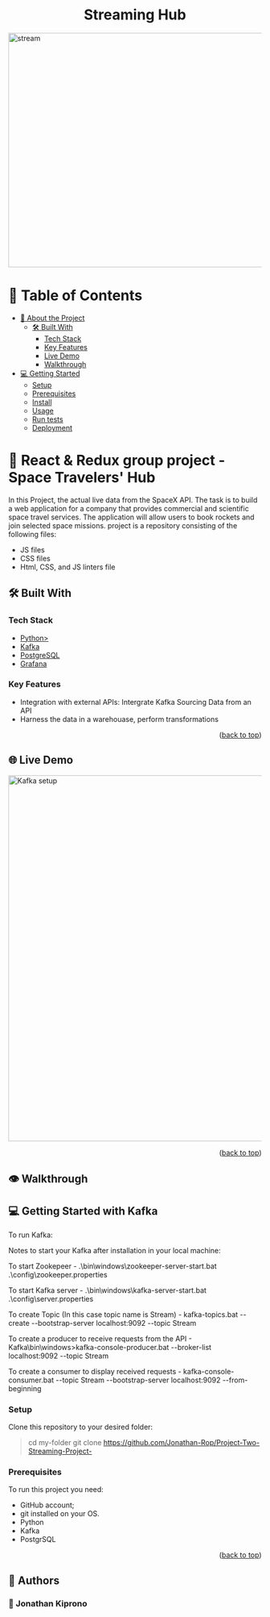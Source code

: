 
<a name="readme-top"></a>

# <div align="center"> Streaming Hub</div>

<img width="1346" height="465" alt="stream" src="https://github.com/user-attachments/assets/3cc744e6-2387-4701-a8a5-680963d4e483" />


# 📗 Table of Contents

- [📖 About the Project](#about-project)
  - [🛠 Built With](#built-with)
    - [Tech Stack](#tech-stack)
    - [Key Features](#key-features)
    - [Live Demo](#live-demo)
    - [Walkthrough](#Walkthrough)
- [💻 Getting Started](#getting-started)
  - [Setup](#setup)
  - [Prerequisites](#prerequisites)
  - [Install](#install)
  - [Usage](#usage)
  - [Run tests](#run-tests)
  - [Deployment](#triangular_flag_on_post-deployment)


# 📖 React & Redux group project - Space Travelers' Hub <a name="about-project"></a>

In this Project, the actual live data from the SpaceX API. The task is to build a web application for a company that provides commercial and scientific space travel services. The application will allow users to book rockets and join selected space missions. project is a repository consisting of the following files:

- JS files
- CSS files
- Html, CSS, and JS linters file

## 🛠 Built With <a name="built-with"></a>

### Tech Stack <a name="tech-stack"></a>

  <ul>
  <li><a href="https://microverse.notion.site/HTML-CSS-Get-a-head-start-275eb85fd34b4416aa06ec635d69cdaf">Python></li>
  <li><a href="https://microverse.notion.site/HTML-CSS-Get-a-head-start-275eb85fd34b4416aa06ec635d69cdaf">Kafka</a></li>
      <li><a href="https://microverse.notion.site/HTML-CSS-Get-a-head-start-275eb85fd34b4416aa06ec635d69cdaf">PostgreSQL</a></li>
      <li><a href="https://react.dev/learn/start-a-new-react-project#create-react-app">Grafana</a></li>

</ul>

###  Key Features <a name="key-features"></a>

-  Integration with external APIs: Intergrate Kafka Sourcing Data from an API
-  Harness the data in a warehouase, perform transformations
  
<p align="right">(<a href="#readme-top">back to top</a>)</p>

## 🌐 Live Demo <a name="#live-demo"></a>

<img width="1366" height="726" alt="Kafka setup" src="https://github.com/user-attachments/assets/0db8799b-4cb7-4dd3-b15e-1906aabe419b" />

<p align="right">(<a href="#readme-top">back to top</a>)</p>

## 👁 Walkthrough <a name="#Walkthrough"></a>


## 💻 Getting Started with Kafka <a name="getting-started"></a>

To run Kafka:

Notes to start your Kafka after installation in your local machine:


To start Zookepeer - .\bin\windows\zookeeper-server-start.bat .\config\zookeeper.properties

To start Kafka server - .\bin\windows\kafka-server-start.bat .\config\server.properties

To create Topic (In this case topic name is Stream) - kafka-topics.bat --create --bootstrap-server localhost:9092 --topic Stream

To create a producer to receive requests from the API - Kafka\bin\windows>kafka-console-producer.bat --broker-list localhost:9092 --topic Stream

To create a consumer to display received requests - kafka-console-consumer.bat --topic Stream --bootstrap-server localhost:9092 --from-beginning

### Setup

Clone this repository to your desired folder:

> cd my-folder
> git clone https://github.com/Jonathan-Rop/Project-Two-Streaming-Project-

### Prerequisites

To run this project you need:

- GitHub account;
- git installed on your OS.
- Python
- Kafka
- PostgrSQL


<p align="right">(<a href="#readme-top">back to top</a>)</p>

## 👥 Authors <a name="authors"></a>

### 👤 Jonathan Kiprono

